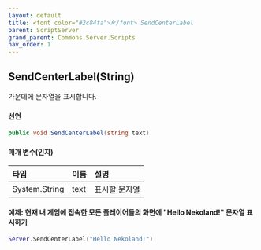 ```yaml
---
layout: default
title: <font color="#2c84fa">𝑓</font> SendCenterLabel
parent: ScriptServer
grand_parent: Commons.Server.Scripts
nav_order: 1
---
```


<!-- 아래로 편집 -->

## SendCenterLabel(String)
가운데에 문자열을 표시합니다.

#### 선언
```cs
public void SendCenterLabel(string text)
```

#### 매개 변수(인자)

|타입|이름|설명|
|:-|:-|:-|
|System.String|text|표시할 문자열|

#### 예제: 현재 내 게임에 접속한 모든 플레이어들의 화면에 "Hello Nekoland!" 문자열 표시하기
```lua
Server.SendCenterLabel("Hello Nekoland!")
```